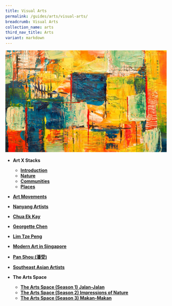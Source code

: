 ```yaml
---
title: Visual Arts
permalink: /guides/arts/visual-arts/
breadcrumb: Visual Arts
collection_name: arts
third_nav_title: Arts
variant: markdown
---
```

<img src="/images/category/visual-arts.jpg" alt="visual arts banner" style="width:800px;">


- **Art X Stacks**
    - [**Introduction**](/guides/arts/visual-arts/artxstacks/)
    - [**Nature**](/guides/arts/visual-arts/artxstacks/nature)
    - [**Communities**](/guides/arts/visual-arts/artxstacks/communities)
    - [**Places**](/guides/arts/visual-arts/artxstacks/places)
- [**Art Movements**](/guides/arts/visual-arts/art-movements)
- [**Nanyang Artists**](/guides/arts/visual-arts/nanyangartists)
- [**Chua Ek Kay**](/guides/singapore/people/chua-ek-kay)
- [**Georgette Chen**](/guides/singapore/people/georgette-chen)
- [**Lim Tze Peng**](/guides/singapore/people/lim-tze-peng)
- [**Modern Art in Singapore**](/guides/arts/visual-arts/modern-art-in-singapore)
- [**Pan Shou (潘受)**](/guides/singapore/people/Pan-Shou/)

- [**Southeast Asian Artists**](/guides/arts/visual-arts/sea-artists)

- **The Arts Space**
  - [**The Arts Space (Season 1) Jalan-Jalan**](/guides/arts/visual-arts/the-arts-space-season1-jalan-jalan)
  - [**The Arts Space (Season 2) Impressions of Nature**](/guides/arts/visual-arts/the-arts-space-season2-impressions-of-nature)
  - [**The Arts Space (Season 3) Makan-Makan**](/guides/arts/visual-arts/the-arts-space-season3-makan-makan)